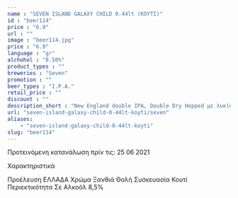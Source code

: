 ```yaml
---
name : "SEVEN ISLAND GALAXY CHILD 0.44lt (ΚΟΥΤΙ)"
id : "beer114"
price : "6.9"
url : ""
image : "beer114.jpg"
price : "6.9"
language : "gr"
alchohol : "8.50%"
product_types : ""
breweries : "Seven"
promotion : ""
beer_types : "I.P.A."
retail_price : ""
discount : ""
description_short : "New England double IPA, Double Dry Hopped με λυκίσκο Galaxy &amp; Enigma"
url: "seven-island-galaxy-child-0-44lt-koyti/seven"
aliases: 
    - "seven-island-galaxy-child-0-44lt-koyti"
slug: "beer114"
---
```


Προτεινόμενη κατανάλωση πρίν τις: 25 06 2021

Χαρακτηριστικά

Προέλευση
ΕΛΛΑΔΑ
Χρώμα
Ξανθιά Θολή
Συσκευασία
Κουτί
Περιεκτικότητα Σε Αλκοόλ
8,5%